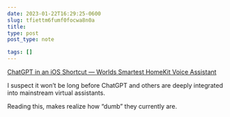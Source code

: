 ```yaml
---
date: 2023-01-22T16:29:25-0600
slug: tfiettm6fumf0focwa8n0a
title: 
type: post
post_type: note

tags: []
---
```

[ChatGPT in an iOS Shortcut — Worlds Smartest HomeKit Voice Assistant](https://matemarschalko.medium.com/chatgpt-in-an-ios-shortcut-worlds-smartest-homekit-voice-assistant-9a33b780007a)


I suspect it won’t be long before ChatGPT and others are deeply integrated into mainstream virtual assistants.


Reading this, makes realize how “dumb” they currently are.



